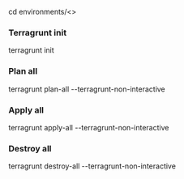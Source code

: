 cd environments/<<env>>
### Terragrunt init
terragrunt init
### Plan all
terragrunt plan-all --terragrunt-non-interactive
### Apply all
terragrunt apply-all --terragrunt-non-interactive
### Destroy all
terragrunt destroy-all --terragrunt-non-interactive
